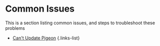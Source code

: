 
# Common Issues

This is a section listing common issues, and steps to troubleshoot these problems

- [Can't Update Pigeon](index.html?path=Common-Issues/Cant-Update_Pigeon)
{.links-list}


